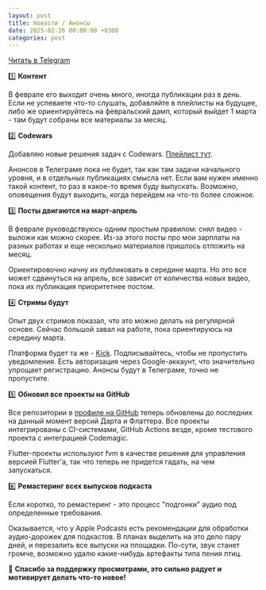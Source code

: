 ```yaml
---
layout: post
title: Новости / Анонсы
date: 2025-02-26 00:00:00 +0300
categories: post
---
```


[Читать в Telegram](https://t.me/fluttermiddlepodcast/395)

1️⃣ **Контент**

В феврале его выходит очень много, иногда публикации раз в день. Если не успеваете что-то слушать, добавляйте в
плейлисты на будущее, либо же ориентируйтесь на февральский дамп, который выйдет 1 марта - там будут собраны все
материалы за месяц.

2️⃣ **Codewars**

Добавляю новые решения задач с
Codewars. [Плейлист тут](https://www.youtube.com/watch?v=ppDsseNphqw&list=PLbaSGNyaLQDZGFcbhDSnQaAIV84VACMzG).

Анонсов в Телеграме пока не будет, так как там задачи начального уровня, и в отдельных публикациях смысла нет. Если вам
нужен именно такой контент, то раз в какое-то время буду выпускать. Возможно, оповещения будут выходить, когда перейдем
на что-то более сложное.

3️⃣ **Посты двигаются на март-апрель**

В феврале руководствуюсь одним простым правилом: снял видео - выложи как можно скорее. Из-за этого посты про мои
зарплаты на разных работах и еще несколько материалов пришлось отложить на месяц.

Ориентировочно начну их публиковать в середине марта. Но это все может сдвинуться на апрель, все зависит от количества
новых видео, пока их публикация приоритетнее постом.

4️⃣ **Стримы будут**

Опыт двух стримов показал, что это можно делать на регулярной основе. Сейчас большой завал на работе, пока ориентируюсь
на середину марта.

Платформа будет та же - [Kick](https://kick.com/nylon-metal). Подписывайтесь, чтобы не пропустить уведомления. Есть
авторизация через Google-аккаунт, что значительно упрощает регистрацию. Анонсы будут в Телеграме, точно не пропустите.

5️⃣ **Обновил все проекты на GitHub**

Все репозитории в [профиле на GitHub](https://github.com/fluttermiddlepodcast) теперь обновлены до последних на данный
момент версий Дарта и Флаттера. Все проекты интегрированы с CI-системами, GitHub Actions везде, кроме тестового проекта
с интеграцией Codemagic.

Flutter-проекты используют fvm в качестве решения для управления версией Flutter'а, так что теперь не придется гадать,
на чем запускаться.

6️⃣ **Ремастеринг всех выпусков подкаста**

Если коротко, то ремастеринг - это процесс "подгонки" аудио под определенные требования.

Оказывается, что у Apple Podcasts есть рекомендации для обработки аудио-дорожек для подкастов. В планах выделить на это
дело пару дней, и перезалить все выпуски на площадки. По-сути, звук станет громче, возможно удалю какие-нибудь артефакты
типа пения птиц.

🙏 **Спасибо за поддержку просмотрами, это сильно радует и мотивирует делать что-то новое!**
